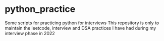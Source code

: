 # python_practice
Some scripts for practicing python for interviews
This repository is only to maintain the leetcode, interview and DSA practices I have had during my interview phase in 2022
